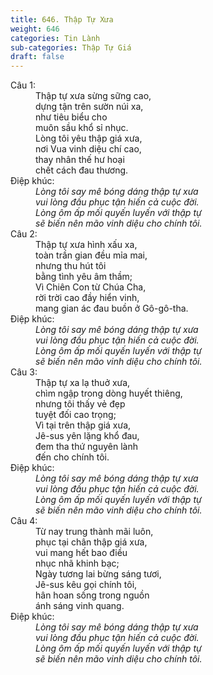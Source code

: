 ```yaml
---
title: 646. Thập Tự Xưa
weight: 646
categories: Tin Lành
sub-categories: Thập Tự Giá
draft: false
---
```

<dl><dt>Câu 1:</dt><dd data-verse="1">Thập tự xưa sừng sững cao, <br/>dựng tận trên sườn núi xa, <br/>như tiêu biểu cho <br/>muôn sầu khổ sỉ nhục. <br/>Lòng tôi yêu thập giá xưa, <br/>nơi Vua vinh diệu chí cao, <br/>thay nhân thế hư hoại <br/>chết cách đau thương. </dd><dt>Điệp khúc:</dt><dd data-chorus="1"><em>Lòng tôi say mê bóng dáng thập tự xưa <br/>vui lòng đầu phục tận hiến cả cuộc đời. <br/>Lòng ôm ấp mối quyến luyến với thập tự <br/>sẽ biến nên mão vinh diệu cho chính tôi. </em></dd><dt>Câu 2:</dt><dd data-verse="2">Thập tự xưa hình xấu xa, <br/>toàn trần gian đều mỉa mai, <br/>nhưng thu hút tôi <br/>bằng tình yêu âm thầm; <br/>Vì Chiên Con từ Chúa Cha, <br/>rời trời cao đầy hiển vinh, <br/>mang gian ác đau buồn ở Gô-gô-tha. </dd><dt>Điệp khúc:</dt><dd data-chorus="1"><em>Lòng tôi say mê bóng dáng thập tự xưa <br/>vui lòng đầu phục tận hiến cả cuộc đời. <br/>Lòng ôm ấp mối quyến luyến với thập tự <br/>sẽ biến nên mão vinh diệu cho chính tôi. </em></dd><dt>Câu 3:</dt><dd data-verse="3">Thập tự xa lạ thuở xưa, <br/>chìm ngập trong dòng huyết thiêng, <br/>nhưng tôi thấy vẻ đẹp <br/>tuyệt đối cao trọng; <br/>Vì tại trên thập giá xưa, <br/>Jê-sus yên lặng khổ đau, <br/>đem tha thứ nguyên lành <br/>đến cho chính tôi. </dd><dt>Điệp khúc:</dt><dd data-chorus="1"><em>Lòng tôi say mê bóng dáng thập tự xưa <br/>vui lòng đầu phục tận hiến cả cuộc đời. <br/>Lòng ôm ấp mối quyến luyến với thập tự <br/>sẽ biến nên mão vinh diệu cho chính tôi. </em></dd><dt>Câu 4:</dt><dd data-verse="4">Từ nay trung thành mãi luôn, <br/>phục tại chân thập giá xưa, <br/>vui mang hết bao điều <br/>nhục nhã khinh bạc; <br/>Ngày tương lai bừng sáng tươi, <br/>Jê-sus kêu gọi chính tôi, <br/>hân hoan sống trong nguồn <br/>ánh sáng vinh quang. </dd><dt>Điệp khúc:</dt><dd data-chorus="1"><em>Lòng tôi say mê bóng dáng thập tự xưa <br/>vui lòng đầu phục tận hiến cả cuộc đời. <br/>Lòng ôm ấp mối quyến luyến với thập tự <br/>sẽ biến nên mão vinh diệu cho chính tôi. </em></dd></dl>